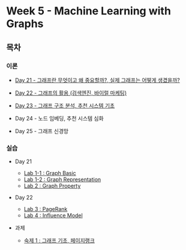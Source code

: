 # Week 5 - Machine Learning with Graphs

## 목차

### 이론

* [Day 21 - 그래프란 무엇이고 왜 중요할까?, 실제 그래프는 어떻게 생겼을까?](./Day21.md)

* [Day 22 - 그래프의 활용 (검색엔진, 바이럴 마케팅)](./Day22.md)

* [Day 23 - 그래프 구조 분석, 추천 시스템 기초](./Day23.md)

* Day 24 - 노드 임베딩, 추천 시스템 심화

* Day 25 - 그래프 신경망

### 실습

* Day 21
  * [Lab 1-1 : Graph Basic](./실습/실습1_1/실습1_1.md)
  * [Lab 1-2 : Graph Representation](./실습/실습1_2.md)
  * [Lab 2 : Graph Property](실습/실습2/실습2_solution.md)
* Day 22
  * [Lab 3 : PageRank](./실습/실습3_solution.md)
  * [Lab 4 : Influence Model](./실습/실습4_solution/실습4_solution.md)

* 과제
  * [숙제 1 : 그래프 기초, 페이지랭크](./실습/hw1.md)